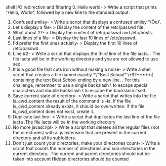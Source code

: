 shell I/O redirection and filtering
0. Hello world- > Write a script that prints "Hello, World", followed by a new line to the standard output.
1. Confused smiley- > Write a script that displays a confused smiley "(Ôo)'.
2. Let's display a file- >  Display the content of the /etc/passwd file.
3. What about 2?- > Display the content of /etc/passwd and /etc/hosts.
4. Last lines of a file- > Display the last 10 lines of /etc/passwd.
5. I'd prefer the first ones actually- > Display the first 10 lines of /etc/passwd.
6. Line #2- > Write a script that displays the third line of the file iacta.
   . The file iacta will be in the working directory and you are not allowed to use sed.
7. It is a good file that cuts iron without making a noise- > Write a shell script that creates a file named exactly \*\\'"Best School"\'\\*$\?\*\*\*\*\*:) containing the text Best School ending by a new line.
   . For this challenge, remember to use a single backslash \ to escape special characters and double backslash \\ to escape the backslash itself.
8. Save current state of directory- > Write a script that writes into the file ls_cwd_content the result of the command ls -la. If the file ls_cwd_content already exists, it should be overwritten. If the file ls_cwd_content does not exist, create it.
9. Duplicate last line- > Write a script that duplicates the last line of the file iacta
  .The file iacta will be in the working directory
10. No more javascript- > Write a script that deletes all the regular files (not the directories) with a .js extension that are present in the current directory and all its subfolders.
11. Don't just count your directories, make your directories count- > Write a script that counts the number of directories and sub-directories in the current directory.
  .The current and parent directories should not be taken into account Hidden directories should be counted
